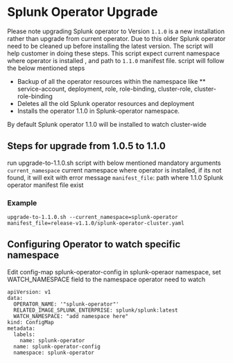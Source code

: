 # Splunk Operator Upgrade

Please note upgrading Splunk operator to Version `1.1.0` is a new installation rather than upgrade from current operator. Due to this  older Splunk operator need to be cleaned up before installing the latest version.  The script will help customer in doing these steps. This script expect current namespace where operator is installed , and path to `1.1.0` manifest file. script will follow the below mentioned steps

* Backup of all the operator resources within the namespace like
** service-account, deployment, role, role-binding, cluster-role, cluster-role-binding
* Deletes all the old Splunk operator resources and deployment
* Installs the operator 1.1.0 in Splunk-operator namespace.

By default Splunk operator 1.1.0 will be installed to watch cluster-wide

## Steps for upgrade from 1.0.5 to 1.1.0

run upgrade-to-1.1.0.sh script with below mentioned mandatory arguments
`current_namespace` current namespace where operator is installed, if its not found, it will exit with error message
`manifest_file`: path where 1.1.0 Splunk operator manifest file exist

### Example

```upgrade-to-1.1.0.sh --current_namespace=splunk-operator manifest_file=release-v1.1.0/splunk-operator-cluster.yaml```

## Configuring Operator to watch specific namespace

Edit config-map splunk-operator-config in splunk-operaor namespace, set WATCH_NAMESPACE field to the namespace operator need to watch

```
apiVersion: v1
data:
  OPERATOR_NAME: '"splunk-operator"'
  RELATED_IMAGE_SPLUNK_ENTERPRISE: splunk/splunk:latest
  WATCH_NAMESPACE: "add namespace here"
kind: ConfigMap
metadata:
  labels:
    name: splunk-operator
  name: splunk-operator-config
  namespace: splunk-operator
```
